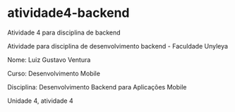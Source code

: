 # atividade4-backend
Atividade 4 para disciplina de backend

Atividade para disciplina de desenvolvimento backend - Faculdade Unyleya

Nome: Luiz Gustavo Ventura

Curso: Desenvolvimento Mobile

Disciplina: Desenvolvimento Backend para Aplicações Mobile

Unidade 4, atividade 4
